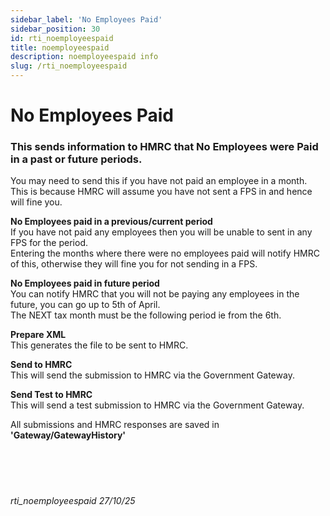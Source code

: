 ```yaml
---
sidebar_label: 'No Employees Paid'
sidebar_position: 30
id: rti_noemployeespaid
title: noemployeespaid
description: noemployeespaid info
slug: /rti_noemployeespaid
---
```


# No Employees Paid

### This sends information to HMRC that No Employees were Paid in a past or future periods.

You may need to send this if you have not paid an employee in a month. This is because HMRC will assume you have not sent a FPS in and hence will fine you.

**No Employees paid in a previous/current period**  
If you have not paid any employees then you will be unable to sent in any FPS for the period.  
Entering the months where there were no employees paid will notify HMRC of this, otherwise they will fine you for not sending in a FPS.

**No Employees paid in future period**  
You can notify HMRC that you will not be paying any employees in the future, you can go up to 5th of April.  
The NEXT tax month must be the following period ie from the 6th.

**Prepare XML**  
This generates the file to be sent to HMRC.

**Send to HMRC**  
This will send the submission to HMRC via the Government Gateway.

**Send Test to HMRC**  
This will send a test submission to HMRC via the Government Gateway.

All submissions and HMRC responses are saved in **'Gateway/GatewayHistory'**
<br/>
<br/>
<br/>
<br/>
<br/>
###### rti_noemployeespaid 27/10/25
